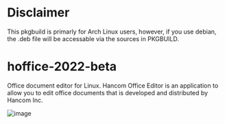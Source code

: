 # Disclaimer
This pkgbuild is primarly for Arch Linux users, however, if you use debian, the .deb file will be accessable via the sources in PKGBUILD.

# hoffice-2022-beta
Office document editor for Linux. Hancom Office Editor is an application to allow you to edit office documents that is developed and distributed by Hancom Inc.

![image](https://github.com/user-attachments/assets/0eed7d7c-eaec-4e34-a93e-01e35ddaa393)
